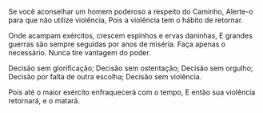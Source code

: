 Se você aconselhar um homem poderoso
a respeito do Caminho,
Alerte-o para que não utilize violência,
Pois a violência tem o hábito de retornar.

Onde acampam exércitos, crescem espinhos e ervas daninhas,
E grandes guerras são sempre seguidas por anos de miséria.
Faça apenas o necessário.
Nunca tire vantagem do poder.

Decisão sem glorificação;
Decisão sem ostentação;
Decisão sem orgulho;
Decisão por falta de outra escolha;
Decisão sem violência.

Pois até o maior exército enfraquecerá com o tempo,
E então sua violência retornará, e o matará.